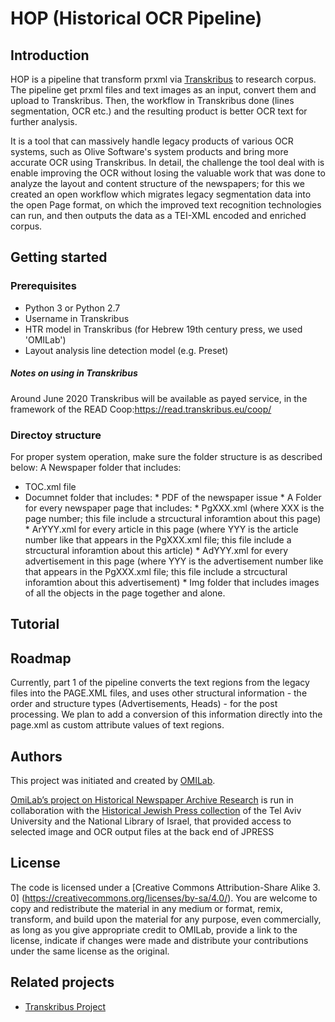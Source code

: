 # HOP  (Historical OCR Pipeline)
## Introduction
HOP is a pipeline that transform prxml via [Transkribus](https://transkribus.eu/Transkribus/) to research corpus.
The pipeline get prxml files and text images as an input, convert them and upload to Transkribus. Then, the workflow in Transkribus done (lines segmentation, OCR etc.) and the resulting product is better OCR text for further analysis.

It is a tool that can massively handle legacy products of various OCR systems, such as Olive Software's system products and bring more accurate OCR using Transkribus. In detail, the challenge the tool deal with is enable improving the OCR without losing the valuable work that was done to analyze the layout and content structure of the newspapers; for this we created an open workflow which migrates legacy segmentation data into the open Page format, on which the improved text recognition technologies can run, and then outputs the data as a TEI-XML encoded and enriched corpus.

## Getting started

### Prerequisites
- Python 3 or Python 2.7
- Username in Transkribus
- HTR model in Transkribus (for Hebrew 19th century press, we used 'OMILab')
- Layout analysis line detection model (e.g. Preset)

##### Notes on using in Transkribus
Around June 2020 Transkribus  will be available as payed service, in the framework of the READ Coop:https://read.transkribus.eu/coop/ 


### Directoy structure
For proper system operation, make sure the folder structure is as described below:
A Newspaper folder that includes:
  * TOC.xml file
  * Documnet folder that includes:
        * PDF of the newspaper issue
        * A Folder for every newspaper page that includes:
          * PgXXX.xml (where XXX is the page number; this file include a strcuctural inforamtion about this page)
          * ArYYY.xml for every article in this page (where YYY is the article number like that appears in the PgXXX.xml file; this file include a strcuctural inforamtion about this article)
          * AdYYY.xml for every advertisement in this page (where YYY is the advertisement number like that appears in the PgXXX.xml file; this file include a strcuctural inforamtion about this advertisement)
          * Img folder that includes images of all the objects in the page together and alone.

## Tutorial

## Roadmap
Currently, part 1 of the pipeline converts the text regions from the legacy files into the PAGE.XML files, and uses other structural information - the order and structure types (Advertisements, Heads) - for the post processing. We plan to add a conversion of this information directly into the page.xml as custom attribute values of text regions.


## Authors
This project was initiated and created by [OMILab](https://www.openu.ac.il/en/omilab).

[OmiLab’s project on Historical Newspaper Archive Research](https://www.openu.ac.il/en/omilab/pages/historicalnewspaper.aspx) is run in collaboration with the [Historical Jewish Press collection](https://web.nli.org.il/sites/JPress/English) of the Tel Aviv University and the National Library of Israel, that provided access to selected image and OCR output files at the back end of JPRESS 

## License
The code is licensed under a [Creative Commons Attribution-Share Alike 3. 0] (https://creativecommons.org/licenses/by-sa/4.0/). You are welcome to copy and redistribute the material in any medium or format, remix, transform, and build upon the material for any purpose, even commercially,  as long as you give appropriate credit to OMILab, provide a link to the license,  indicate if changes were made and distribute your contributions under the same license as the original. 

## Related projects
- [Transkribus Project](https://github.com/Transkribus)
